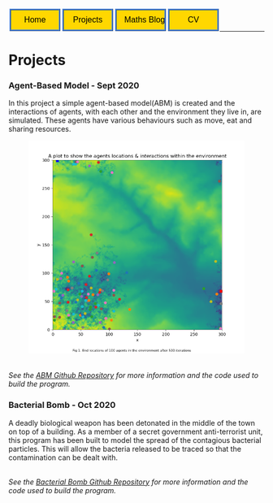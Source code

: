 <style>
    form{
        float:left;
        display: inline-block;
    }
</style>

<form action="https://sickotra.github.io/">
    <input type="submit" style = "
  border: ridge #4780D5; /* Blue */
  color: black;
  background-color: #FFD700; /* Yellow */                                
  padding: 10px 15px;                               
  text-align: center;
  text-decoration: none;
  display: inline;
  font-size: 16px;
  margin: 4px 2px;
  width: 100px;
  cursor: pointer;" value="Home" />
</form>

<form action="https://sickotra.github.io/Projects/projects">
    <input type="submit" style = "
  border: ridge #4780D5; /* Blue */
  color: black;
  background-color: #FFD700; /* Yellow */                                
  padding: 10px 15px;                               
  text-align: center;
  text-decoration: none;
  display: inline;
  font-size: 16px;
  margin: 4px 2px;
  width: 100px;
  cursor: pointer;" value="Projects" />
</form>

<form action="https://sickotra.github.io/maths">
    <input type="submit" style = "
  border: ridge #4780D5; /* Blue */
  color: black;
  background-color: #FFD700; /* Yellow */                                
  padding: 10px 15px;                               
  text-align: center;
  text-decoration: none;
  display: inline;
  font-size: 16px;
  margin: 4px 2px;
  width: 100px;
  cursor: pointer;" value="Maths Blog" />
</form>

<form action="https://sickotra.github.io/cv">
    <input type="submit" style = "
  border: ridge #4780D5; /* Blue */
  color: black;
  background-color: #FFD700; /* Yellow */                                
  padding: 10px 15px;                               
  text-align: center;
  text-decoration: none;
  display: inline;
  font-size: 16px;
  margin: 4px 2px;
  width: 100px;
  cursor: pointer;" value="CV" />
</form>


<br>

<br>
   
----------------------------------------------

# Projects

### Agent-Based Model - Sept 2020
In this project a simple agent-based model(ABM) is created and the interactions of agents, with each other and the environment they live in, are simulated. These agents have various behaviours such as move, eat and sharing resources.
<figure>
<img src="after_move.png" alt="Agents after simulation is run">
</figure>

<br> <i> See the [ABM Github Repository](sickotra/Programming_Practicals) for more information and the code used to build the program. </i>
         
         
                    
### Bacterial Bomb - Oct 2020
A deadly biological weapon has been detonated in the middle of the town on top of a building. As a member of a secret government anti-terrorist unit, this program has been built to model the spread of the contagious bacterial particles. This will allow the bacteria released to be traced so that the contamination can be dealt with. 
   
<br> <i> See the [Bacterial Bomb Github Repository](Bacterial_Bomb) for more information and the code used to build the program. </i>

